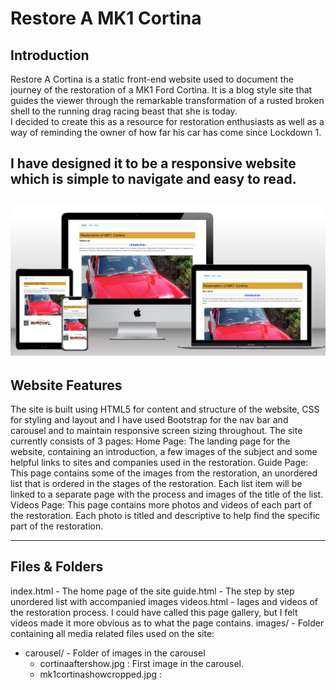 # Restore A MK1 Cortina
## Introduction
Restore A Cortina is a static front-end website used to document the journey of the restoration of a MK1 Ford Cortina.
It is a blog style site that guides the viewer through the remarkable transformation of a rusted broken shell to the running drag racing beast that she is today.  
I decided to create this as a resource for restoration enthusiasts as well as a way of reminding the owner of how far his car has come since Lockdown 1.

I have designed it to be a responsive website which is simple to navigate and easy to read.
---
![Mock up](images/responsivesiteexample.png "Mock-up of responsive website")
---

## Website Features
The site is built using HTML5 for content and structure of the website, CSS for styling and layout and I have used Bootstrap for the nav bar and carousel and to maintain responsive screen sizing throughout.  The site currently consists of 3 pages:
Home Page:
The landing page for the website, containing an introduction, a few images of the subject and some helpful links to sites and companies used in the restoration.
Guide Page:
This page contains some of the images from the restoration, an unordered list that is ordered in the stages of the restoration.  Each list item will be linked to a separate page with the process and images of the title of the list.
Videos Page:
This page contains more photos and videos of each part of the restoration.  Each photo is titled and descriptive to help find the specific part of the restoration.

---

## Files & Folders
index.html - The home page of the site
guide.html - The step by step unordered list with accompanied images
videos.html - Iages and videos of the restoration process.  I could have called this page gallery, but I felt videos made it more obvious as to what the page contains.
images/ - Folder containing all media related files used on the site:
  - carousel/ - Folder of images in the carousel
    - cortinaaftershow.jpg : First image in the carousel.
    - mk1cortinashowcropped.jpg : 
